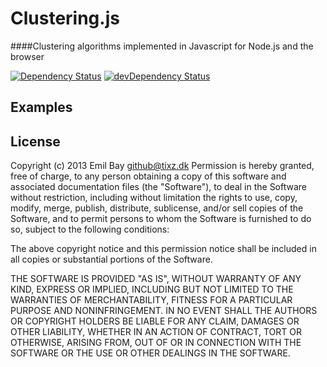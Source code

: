 Clustering.js
=============
####Clustering algorithms implemented in Javascript for Node.js and the browser

[![Dependency Status](https://david-dm.org/tixz/clustering.js.png)](https://david-dm.org/tixz/clustering.js)
[![devDependency Status](https://david-dm.org/tixz/clustering.js/dev-status.png)](https://david-dm.org/tixz/clustering.js#info=devDependencies)

Examples
--------



License
-------

Copyright (c) 2013 Emil Bay <github@tixz.dk> Permission is hereby granted, free of charge, to any person obtaining a copy of this software and associated documentation files (the "Software"), to deal in the Software without restriction, including without limitation the rights to use, copy, modify, merge, publish, distribute, sublicense, and/or sell copies of the Software, and to permit persons to whom the Software is furnished to do so, subject to the following conditions: 

The above copyright notice and this permission notice shall be included in all copies or substantial portions of the Software. 

THE SOFTWARE IS PROVIDED "AS IS", WITHOUT WARRANTY OF ANY KIND, EXPRESS OR IMPLIED, INCLUDING BUT NOT LIMITED TO THE WARRANTIES OF MERCHANTABILITY, FITNESS FOR A PARTICULAR PURPOSE AND NONINFRINGEMENT. IN NO EVENT SHALL THE AUTHORS OR COPYRIGHT HOLDERS BE LIABLE FOR ANY CLAIM, DAMAGES OR OTHER LIABILITY, WHETHER IN AN ACTION OF CONTRACT, TORT OR OTHERWISE, ARISING FROM, OUT OF OR IN CONNECTION WITH THE SOFTWARE OR THE USE OR OTHER DEALINGS IN THE SOFTWARE.